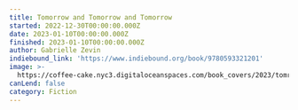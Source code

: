 ```yaml
---
title: Tomorrow and Tomorrow and Tomorrow
started: 2022-12-30T00:00:00.000Z
date: 2023-01-10T00:00:00.000Z
finished: 2023-01-10T00:00:00.000Z
author: Gabrielle Zevin
indiebound_link: 'https://www.indiebound.org/book/9780593321201'
image: >-
  https://coffee-cake.nyc3.digitaloceanspaces.com/book_covers/2023/tomrrow-and-tomorrow-and-tomorrow.jpg
canLend: false
category: Fiction
---
```


